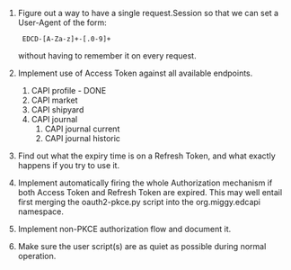 1. Figure out a way to have a single request.Session so that we can set
a User-Agent of the form:

		EDCD-[A-Za-z]+-[.0-9]+
    without having to remember it on every request.

1. Implement use of Access Token against all available endpoints.
	1. CAPI profile - DONE
	1. CAPI market
	1. CAPI shipyard
	1. CAPI journal
		1. CAPI journal current
		1. CAPI journal historic
1. Find out what the expiry time is on a Refresh Token, and what exactly
   happens if you try to use it.
1. Implement automatically firing the whole Authorization mechanism if
   both Access Token and Refresh Token are expired.  This may well
   entail first merging the oauth2-pkce.py script into the
   org.miggy.edcapi namespace.
1. Implement non-PKCE authorization flow and document it.
1. Make sure the user script(s) are as quiet as possible during normal
   operation.
